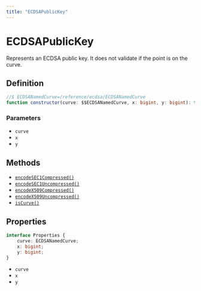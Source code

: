 ```yaml
---
title: "ECDSAPublicKey"
---
```


# ECDSAPublicKey

Represents an ECDSA public key. It does not validate if the point is on the curve.

## Definition

```ts
//$ ECDSANamedCurve=/reference/ecdsa/ECDSANamedCurve
function constructor(curve: $$ECDSANamedCurve, x: bigint, y: bigint): this;
```

### Parameters

- `curve`
- `x`
- `y`

## Methods

- [`encodeSEC1Compressed()`](/reference/ecdsa/ECDSAPublicKey/encodeSEC1Compressed)
- [`encodeSEC1Uncompressed()`](/reference/ecdsa/ECDSAPublicKey/encodeSEC1Uncompressed)
- [`encodeX509Compressed()`](/reference/ecdsa/ECDSAPublicKey/encodeX509Compressed)
- [`encodeX509Uncompressed()`](/reference/ecdsa/ECDSAPublicKey/encodeX509Uncompressed)
- [`isCurve()`](/referecen/main/ECDSAPublicKey/isCurve)

## Properties

```ts
interface Properties {
	curve: ECDSANamedCurve;
	x: bigint;
	y: bigint;
}
```

- `curve`
- `x`
- `y`
